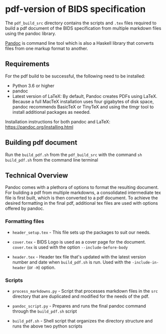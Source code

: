 # pdf-version of BIDS specification

The `pdf_build_src` directory contains the scripts and `.tex` files required to build a pdf document of the BIDS specification from multiple markdown files using the pandoc library.

[Pandoc](https://pandoc.org/index.html) is command line tool which is also a Haskell library that converts files from one markup format to another.

## Requirements

For the pdf build to be successful, the following need to be installed:

- Python 3.6 or higher
- pandoc
- Latest version of LaTeX: By default, Pandoc creates PDFs using LaTeX.
  Because a full MacTeX installation uses four gigabytes of disk space,
  pandoc recommends BasicTeX or TinyTeX and using the tlmgr tool to install additional packages as needed.

Installation instructions for both pandoc and LaTeX: https://pandoc.org/installing.html

## Building pdf document

Run the `build_pdf.sh` from the `pdf_build_src` with the command `sh build_pdf.sh` from the command line terminal

## Technical Overview

Pandoc comes with a plethora of options to format the resulting document.
For building a pdf from multiple markdowns, a consolidated intermediate tex file is first built,
which is then converted to a pdf document.
To achieve the desired formatting in the final pdf,
additional tex files are used with options offered by pandoc.

### Formatting files

- `header_setup.tex` -  This file sets up the packages to suit our needs.

- `cover.tex` - BIDS Logo is used as a cover page for the document. `cover.tex` is used with the option `--include-before-body`

- `header.tex` - Header tex file that's updated with the latest version number and date when `build_pdf.sh` is run. Used with the `-include-in-header` (or `-H`) option.

### Scripts

- `process_markdowns.py` - Script that processes markdown files in the `src` directory that are duplicated and modified for the needs of the pdf.

- `pandoc_script.py` - Prepares and runs the final pandoc command through the `build_pdf.sh` script

- `build_pdf.sh` - Shell script that organizes the directory structure and runs the above two python scripts

